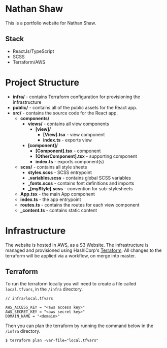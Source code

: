 # Nathan Shaw

This is a portfolio website for Nathan Shaw.

## Stack

- ReactJs/TypeScript
- SCSS
- Terraform/AWS

# Project Structure

- **infra/** - contains Terraform configuration for provisioning the infrastructure
- **public/** - contains all of the public assets for the React app.
- **src/** - contains the source code for the React app.
  - **components/**
    - **views/** - contains all view components
      - **[view]/**
        - **[View].tsx** - view component
        - **index.ts** - exports view
    - **[component]/**
      - **[Component].tsx** - component
      - **[OtherComponent].tsx** - supporting component
      - **index.ts** - exports component(s)
  - **scss/** - contains all style sheets
    - **styles.scss** - SCSS entrypoint
    - **\_variables.scss** - contains global SCSS variables
    - **\_fonts.scss** - contains font definitions and imports
    - **\_[myStyle].scss** - convention for sub-stylesheets
  - **App.tsx** - the main App component
  - **index.ts** - the app entrypoint
  - **routes.ts** - contains the routes for each view component
  - **\_content.ts** - contains static content

# Infrastructure

The website is hosted in AWS, as a S3 Website. The infrastructure is managed and provisioned using HashiCorp's [Terraform](https://www.terraform.io/). All changes to the terraform will be applied via a workflow, on merge into master.

## Terraform

To run the terraform locally you will need to create a file called `local.tfvars`, in the `/infra` directory.

```hcl
// infra/local.tfvars

AWS_ACCESS_KEY = "<aws access key>"
AWS_SECRET_KEY = "<aws secret key>"
DOMAIN_NAME = "<domain>"
```

Then you can plan the terraform by running the command below in the `/infra` directory.

```
$ terraform plan -var-file="local.tfvars"
```
